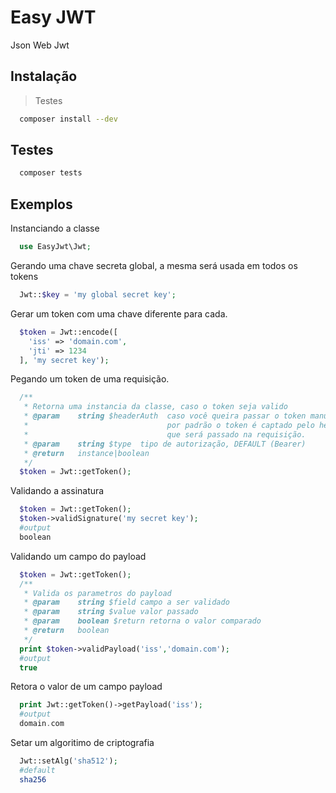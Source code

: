 # Easy JWT
Json Web Jwt

## Instalação
> Testes
```sh
  composer install --dev
```

## Testes
```sh
  composer tests
```

## Exemplos
Instanciando a classe
```php
  use EasyJwt\Jwt;
```
Gerando uma chave secreta global, a mesma será usada em todos os tokens
```php
  Jwt::$key = 'my global secret key';
```
Gerar um token com uma chave diferente para cada.
```php
  $token = Jwt::encode([
    'iss' => 'domain.com',
    'jti' => 1234
  ], 'my secret key'); 
```
Pegando um token de uma requisição.
```php
  /**
   * Retorna uma instancia da classe, caso o token seja valido
   * @param    string $headerAuth  caso você queira passar o token manualmente,
   *                               por padrão o token é captado pelo header "Authorizarion"
   *                               que será passado na requisição.
   * @param    string $type  tipo de autorização, DEFAULT (Bearer)
   * @return   instance|boolean        
   */
  $token = Jwt::getToken();
```
Validando a assinatura
```php
  $token = Jwt::getToken();
  $token->validSignature('my secret key');
  #output
  boolean
```
Validando um campo do payload
```php
  $token = Jwt::getToken();
  /**
   * Valida os parametros do payload
   * @param    string $field campo a ser validado
   * @param    string $value valor passado
   * @param    boolean $return retorna o valor comparado
   * @return   boolean        
   */
  print $token->validPayload('iss','domain.com');
  #output
  true
```
Retora o valor de um campo payload
```php
  print Jwt::getToken()->getPayload('iss');
  #output
  domain.com
```
Setar um algoritimo de criptografia
```php
  Jwt::setAlg('sha512');
  #default
  sha256
```

